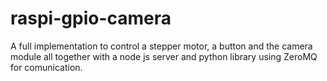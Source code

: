 raspi-gpio-camera
=================

A full implementation to control a stepper motor, a button and the camera module all together with a node js server and python library using ZeroMQ for comunication.
